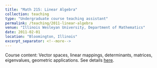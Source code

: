 ```yaml
---
title: "Math 215: Linear Algebra"
collection: teaching
type: "Undergraduate course teaching assistant"
permalink: /teaching/2011-linear-algebra
venue: "Illinois Wesleyan University, Department of Mathematics"
date: 2011-02-01
location: "Bloomington, Illinois"
excerpt_separator: <!--more-->
---
```

<!--more-->
Course content: Vector spaces, linear mappings, determinants, matrices, eigenvalues, geometric applications. See details [here](https://www.iwu.edu/math/Course_Descriptions.html). 


